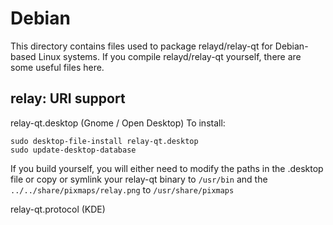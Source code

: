 
Debian
====================
This directory contains files used to package relayd/relay-qt
for Debian-based Linux systems. If you compile relayd/relay-qt yourself, there are some useful files here.

## relay: URI support ##


relay-qt.desktop  (Gnome / Open Desktop)
To install:

	sudo desktop-file-install relay-qt.desktop
	sudo update-desktop-database

If you build yourself, you will either need to modify the paths in
the .desktop file or copy or symlink your relay-qt binary to `/usr/bin`
and the `../../share/pixmaps/relay.png` to `/usr/share/pixmaps`

relay-qt.protocol (KDE)


